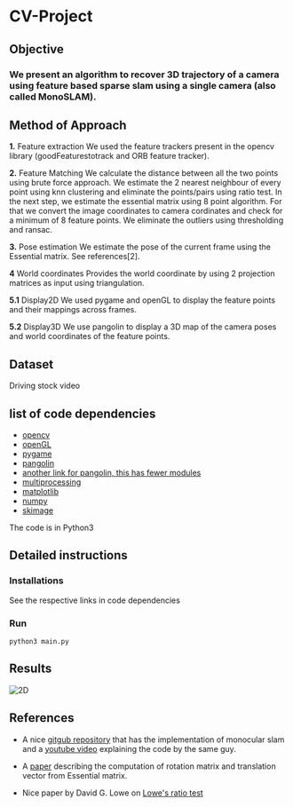 # CV-Project

## Objective
### We present an algorithm to recover 3D trajectory of a camera using feature based sparse slam using a single camera (also called MonoSLAM).     

##  Method of Approach
**1.** Feature extraction
We used the feature trackers present in the opencv library (goodFeaturestotrack and ORB feature tracker). 

**2.** Feature Matching
We calculate the distance between all the two points using brute force approach. We estimate the 2 nearest neighbour of every point using knn clustering and eliminate the points/pairs using ratio test. In the next step, we estimate the essential matrix using 8 point algorithm. For that we convert the image coordinates to camera cordinates and check for a minimum of 8 feature points. We eliminate the outliers using thresholding and ransac.       

**3.** Pose estimation
We estimate the pose of the current frame using the Essential matrix. See references[2].

**4** World coordinates
Provides the world coordinate by using 2 projection matrices as input using triangulation.

**5.1** Display2D 
We used pygame and openGL to display the feature points and their mappings across frames.

**5.2** Display3D
We use pangolin to display a 3D map of the camera poses and world coordinates of the feature points.

## Dataset
Driving stock video

## list of code dependencies
- [opencv](https://docs.opencv.org/3.4/d2/de6/tutorial_py_setup_in_ubuntu.html)
- [openGL](https://www.wikihow.com/Install-Mesa-(OpenGL)-on-Linux-Mint)
- [pygame](https://askubuntu.com/questions/399824/how-to-install-pygame)
- [pangolin](https://github.com/uoip/pangolin)
- [another link for pangolin, this has fewer modules](https://github.com/stevenlovegrove/Pangolin)
- [multiprocessing](https://stackoverflow.com/questions/43752560/install-multiprocessing-python3)
- [matplotlib](https://matplotlib.org/faq/installing_faq.html)
- [numpy](https://askubuntu.com/questions/868599/how-to-install-scipy-and-numpy-on-ubuntu-16-04)
- [skimage](https://scikit-image.org/docs/dev/install.html)

The code is in Python3

## Detailed instructions

### Installations
See the respective links in code dependencies

### Run
```
python3 main.py
```

## Results
![2D](https://github.com/youknowwho-07/CV-Project/blob/master/2D.png)

## References
- A nice [gitgub repository](https://github.com/geohot/twitchslam) that has the implementation of monocular slam and a [youtube video](https://www.youtube.com/watch?v=7Hlb8YX2-W8&t=3022s&fbclid=IwAR03PKJjRhdYJNToQuG85p_t-NEvMCS-KuJ0ScR6q0I49SmKS40wzb48RIc) explaining the code by the same guy. 

- A [paper](http://www.maths.lth.se/matematiklth/personal/calle/datorseende13/notes/forelas6.pdf) describing the computation of rotation matrix and translation vector from Essential matrix.

- Nice paper by David G. Lowe on [Lowe's ratio test](https://www.cs.ubc.ca/~lowe/papers/ijcv04.pdf)

